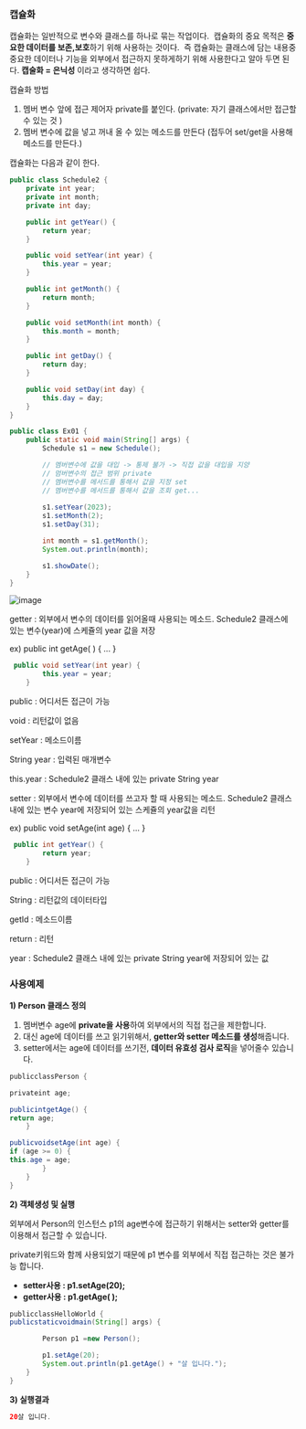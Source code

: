 ### 캡슐화

캡슐화는 일반적으로 변수와 클래스를 하나로 묶는 작업이다.  캡슐화의 중요 목적은 **중요한 데이터를 보존,보호**하기 위해 사용하는 것이다.  즉 캡슐화는 클래스에 담는 내용중 중요한 데이터나 기능을 외부에서 접근하지 못하게하기 위해 사용한다고 알아 두면 된다. **캡술화 = 은닉성** 이라고 생각하면 쉽다.

캡슐화 방법

1. 멤버 변수 앞에 접근 제어자 private를 붙인다. (private: 자기 클래스에서만 접근할 수 있는 것 )
2. 멤버 변수에 값을 넣고 꺼내 올 수 있는 메소드를 만든다 (접두어 set/get을 사용해 메소드를 만든다.)

캡슐화는 다음과 같이 한다.

```java
public class Schedule2 {
    private int year;
    private int month;
    private int day;

    public int getYear() {
        return year;
    }

    public void setYear(int year) {
        this.year = year;
    }

    public int getMonth() {
        return month;
    }

    public void setMonth(int month) {
        this.month = month;
    }

    public int getDay() {
        return day;
    }

    public void setDay(int day) {
        this.day = day;
    }
}
```

```java
public class Ex01 {
    public static void main(String[] args) {
        Schedule s1 = new Schedule();

        // 멤버변수에 값을 대입 -> 통제 불가 -> 직접 값을 대입을 지양
        // 멈버변수의 접근 범위 private
        // 멤버변수를 메서드를 통해서 값을 지정 set
        // 멤버변수를 메서드를 통해서 값을 조회 get...
       
        s1.setYear(2023);
        s1.setMonth(2);
        s1.setDay(31);

        int month = s1.getMonth();
        System.out.println(month);

        s1.showDate();
    }
}
```

![image](https://github.com/somi9954/Java/assets/137499604/e4c34382-e9ee-48b8-9126-d824ecd5a840)

getter : 외부에서 변수의 데이터를 읽어올때 사용되는 메소드. Schedule2 클래스에 있는 변수(year)에 스케쥴의 year 값을 저장 

ex) public int getAge( ) { ... }

```java
 public void setYear(int year) {
        this.year = year;
    }
```

public : 어디서든 접근이 가능

void : 리턴값이 없음

setYear : 메소드이름

String year : 입력된 매개변수

this.year : Schedule2 클래스 내에 있는 private String year

setter : 외부에서 변수에 데이터를 쓰고자 할 때  사용되는 메소드. Schedule2  클래스내에 있는 변수 year에 저장되어 있는 스케쥴의 year값을 리턴

 ex) public void setAge(int age) { ... } 

```java
 public int getYear() {
        return year;
    }
```

public : 어디서든 접근이 가능

String : 리턴값의 데이터타입

getId : 메소드이름

return : 리턴

year : Schedule2 클래스 내에 있는 private String year에 저장되어 있는 값

### **사용예제**

**1) Person 클래스 정의**

1. 멤버변수 age에 **private을 사용**하여 외부에서의 직접 접근을 제한합니다.
2. 대신 age에 데이터를 쓰고 읽기위해서, **getter와 setter 메소드를 생성**해줍니다.
3. setter에서는 age에 데이터를 쓰기전, **데이터 유효성 검사 로직**을 넣어줄수 있습니다.

```java
publicclassPerson {

privateint age;

publicintgetAge() {
return age;
	}

publicvoidsetAge(int age) {
if (age >= 0) {
this.age = age;
		}
	}
}
```

**2) 객체생성 및 실행**

외부에서 Person의 인스턴스 p1의 age변수에 접근하기 위해서는 setter와 getter를 이용해서 접근할 수 있습니다.

private키워드와 함께 사용되었기 때문에 p1 변수를 외부에서 직접 접근하는 것은 불가능 합니다.

- **setter사용 : p1.setAge(20);**
- **getter사용 : p1.getAge( );**

```java
publicclassHelloWorld {
publicstaticvoidmain(String[] args) {

		Person p1 =new Person();

		p1.setAge(20);
		System.out.println(p1.getAge() + "살 입니다.");
	}
}
```

**3) 실행결과**

```java
20살 입니다.
```
